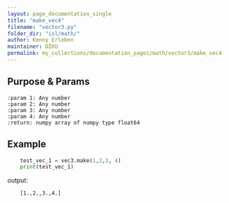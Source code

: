 ```yaml
---
layout: page_documentation_single
title: "make_vec4"
filename: "vector3.py"
folder_dir: "isl/math/"
author: Kenny Erleben
maintainer: DIKU
permalink: my_collections/documentation_pages/math/vector3/make_vec4
---
```

## Purpose & Params
    
    :param 1: Any number  
    :param 2: Any number 
    :param 3: Any number
    :param 4: Any number
    :return: numpy array of numpy type float64  

## Example
```python
    test_vec_1 = vec3.make(1,2,3, 4)
    print(test_vec_1)
```
output:
```bash
    [1.,2.,3.,4.]
```
